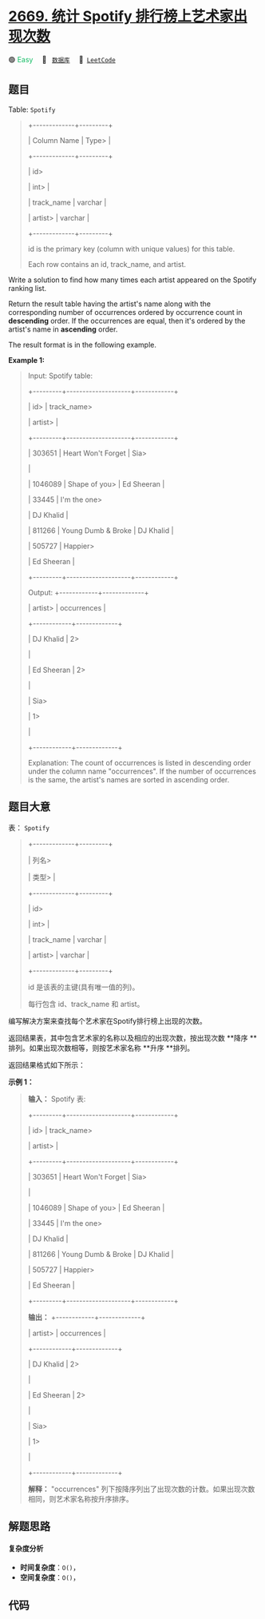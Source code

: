 # [2669. 统计 Spotify 排行榜上艺术家出现次数](https://leetcode.com/problems/count-artist-occurrences-on-spotify-ranking-list)

🟢 <font color=#15bd66>Easy</font>&emsp; 🔖&ensp; [`数据库`](/tag/database.md)&emsp; 🔗&ensp;[`LeetCode`](https://leetcode.com/problems/count-artist-occurrences-on-spotify-ranking-list)

## 题目

Table: `Spotify`

> 
> 
> 
> 
> 
> +-------------+---------+ 
> 
> | Column Name | Type> 
> | 
> 
> +-------------+---------+ 
> 
> | id> 
> > 
>   | int> 
>  | 
> 
> | track_name  | varchar |
> 
> | artist> 
>   | varchar |
> 
> +-------------+---------+
> 
> id is the primary key (column with unique values) for this table.
> 
> Each row contains an id, track_name, and artist.
> 
> 

Write a solution to find how many times each artist appeared on the Spotify
ranking list.

Return the result table having the artist's name along with the corresponding
number of occurrences ordered by occurrence count in **descending** order. If
the occurrences are equal, then it's ordered by the artist's name in
**ascending** order.

The result format is in the following example​​​​​.



**Example 1:**

> Input: Spotify table: 
> 
> +---------+--------------------+------------+ 
> 
> | id> 
>   | track_name> 
> > 
>  | artist> 
>  |  
> 
> +---------+--------------------+------------+
> 
> | 303651  | Heart Won't Forget | Sia> 
> > 
> |
> 
> | 1046089 | Shape of you> 
>    | Ed Sheeran |
> 
> | 33445   | I'm the one> 
> > 
> | DJ Khalid  |
> 
> | 811266  | Young Dumb & Broke | DJ Khalid  | 
> 
> | 505727  | Happier> 
> > 
> > 
> | Ed Sheeran |
> 
> +---------+--------------------+------------+ 
> 
> Output: +------------+-------------+
> 
> | artist> 
>  | occurrences | 
> 
> +------------+-------------+
> 
> | DJ Khalid  | 2> 
> > 
>    |
> 
> | Ed Sheeran | 2> 
> > 
>    |
> 
> | Sia> 
> > 
> | 1> 
> > 
>    | 
> 
> +------------+-------------+ 
> 
> 
> 
> Explanation: The count of occurrences is listed in descending order under the column name "occurrences". If the number of occurrences is the same, the artist's names are sorted in ascending order.
> 
> 


## 题目大意

表： `Spotify`

> 
> 
> 
> 
> 
> +-------------+---------+ 
> 
> | 列名> 
> > 
> | 类型> 
> | 
> 
> +-------------+---------+ 
> 
> | id> 
> > 
>   | int> 
>  | 
> 
> | track_name  | varchar |
> 
> | artist> 
>   | varchar |
> 
> +-------------+---------+
> 
> id 是该表的主键(具有唯一值的列)。
> 
> 每行包含 id、track_name 和 artist。
> 
> 

编写解决方案来查找每个艺术家在Spotify排行榜上出现的次数。

返回结果表，其中包含艺术家的名称以及相应的出现次数，按出现次数 **降序  **排列。如果出现次数相等，则按艺术家名称 **升序  **排列。

返回结果格式如下所示：



**示例 1：**

> 
> 
> 
> 
> 
> **输入：** Spotify 表: 
> 
> +---------+--------------------+------------+ 
> 
> | id> 
>   | track_name> 
> > 
>  | artist> 
>  |  
> 
> +---------+--------------------+------------+
> 
> | 303651  | Heart Won't Forget | Sia> 
> > 
> |
> 
> | 1046089 | Shape of you> 
>    | Ed Sheeran |
> 
> | 33445   | I'm the one> 
> > 
> | DJ Khalid  |
> 
> | 811266  | Young Dumb & Broke | DJ Khalid  | 
> 
> | 505727  | Happier> 
> > 
> > 
> | Ed Sheeran |
> 
> +---------+--------------------+------------+ 
> 
> **输出：** +------------+-------------+
> 
> | artist> 
>  | occurrences | 
> 
> +------------+-------------+
> 
> | DJ Khalid  | 2> 
> > 
>    |
> 
> | Ed Sheeran | 2> 
> > 
>    |
> 
> | Sia> 
> > 
> | 1> 
> > 
>    | 
> 
> +------------+-------------+ 
> 
> 
> 
> **解释：** "occurrences" 列下按降序列出了出现次数的计数。如果出现次数相同，则艺术家名称按升序排序。
> 
> 


## 解题思路

#### 复杂度分析

- **时间复杂度**：`O()`，
- **空间复杂度**：`O()`，

## 代码

```javascript

```